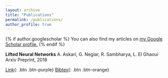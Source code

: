 ```yaml
---
layout: archive
title: "Publications"
permalink: /publications/
author_profile: true
---
```


{% if author.googlescholar %}
  You can also find my articles on <u><a href="{{author.googlescholar}}">my Google Scholar profile</a>.</u>
{% endif %}

<!-- {% include base_path %}

{% for post in site.publications reversed %}
  {% include archive-single.html %}
{% endfor %}
 -->

**Lifted Neural Networks**
A. Askari, G. Negiar, R. Sambharya, L. El Ghaoui\
Arxiv Preprint, 2018

[Link](https://arxiv.org/pdf/1805.01532.pdf){: .btn .btn-purple}
[Bibtex](https://dblp.uni-trier.de/rec/journals/corr/abs-1805-01532.html?view=bibtex){: .btn .btn-orange}